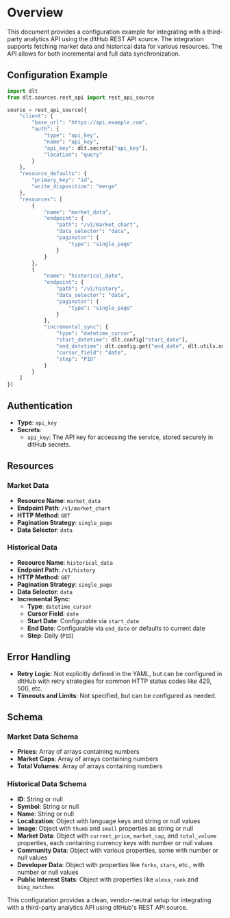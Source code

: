 # Overview

This document provides a configuration example for integrating with a third-party analytics API using the dltHub REST API source. The integration supports fetching market data and historical data for various resources. The API allows for both incremental and full data synchronization.

## Configuration Example

```python
import dlt
from dlt.sources.rest_api import rest_api_source

source = rest_api_source({
    "client": {
        "base_url": "https://api.example.com",
        "auth": {
            "type": "api_key",
            "name": "api_key",
            "api_key": dlt.secrets["api_key"],
            "location": "query"
        }
    },
    "resource_defaults": {
        "primary_key": "id",
        "write_disposition": "merge"
    },
    "resources": [
        {
            "name": "market_data",
            "endpoint": {
                "path": "/v1/market_chart",
                "data_selector": "data",
                "paginator": {
                    "type": "single_page"
                }
            }
        },
        {
            "name": "historical_data",
            "endpoint": {
                "path": "/v1/history",
                "data_selector": "data",
                "paginator": {
                    "type": "single_page"
                }
            },
            "incremental_sync": {
                "type": "datetime_cursor",
                "start_datetime": dlt.config["start_date"],
                "end_datetime": dlt.config.get("end_date", dlt.utils.now_utc().strftime("%d-%m-%Y")),
                "cursor_field": "date",
                "step": "P1D"
            }
        }
    ]
})
```

## Authentication

- **Type**: `api_key`
- **Secrets**: 
  - `api_key`: The API key for accessing the service, stored securely in dltHub secrets.

## Resources

### Market Data

- **Resource Name**: `market_data`
- **Endpoint Path**: `/v1/market_chart`
- **HTTP Method**: `GET`
- **Pagination Strategy**: `single_page`
- **Data Selector**: `data`

### Historical Data

- **Resource Name**: `historical_data`
- **Endpoint Path**: `/v1/history`
- **HTTP Method**: `GET`
- **Pagination Strategy**: `single_page`
- **Data Selector**: `data`
- **Incremental Sync**: 
  - **Type**: `datetime_cursor`
  - **Cursor Field**: `date`
  - **Start Date**: Configurable via `start_date`
  - **End Date**: Configurable via `end_date` or defaults to current date
  - **Step**: Daily (`P1D`)

## Error Handling

- **Retry Logic**: Not explicitly defined in the YAML, but can be configured in dltHub with retry strategies for common HTTP status codes like 429, 500, etc.
- **Timeouts and Limits**: Not specified, but can be configured as needed.

## Schema

### Market Data Schema

- **Prices**: Array of arrays containing numbers
- **Market Caps**: Array of arrays containing numbers
- **Total Volumes**: Array of arrays containing numbers

### Historical Data Schema

- **ID**: String or null
- **Symbol**: String or null
- **Name**: String or null
- **Localization**: Object with language keys and string or null values
- **Image**: Object with `thumb` and `small` properties as string or null
- **Market Data**: Object with `current_price`, `market_cap`, and `total_volume` properties, each containing currency keys with number or null values
- **Community Data**: Object with various properties, some with number or null values
- **Developer Data**: Object with properties like `forks`, `stars`, etc., with number or null values
- **Public Interest Stats**: Object with properties like `alexa_rank` and `bing_matches`

This configuration provides a clean, vendor-neutral setup for integrating with a third-party analytics API using dltHub's REST API source.